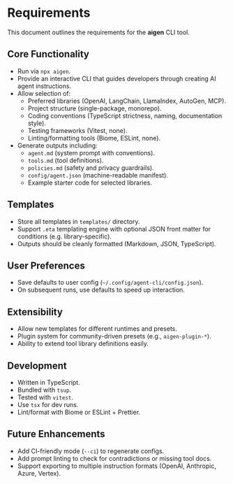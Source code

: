 # Requirements

This document outlines the requirements for the **aigen** CLI tool.

## Core Functionality

- Run via `npx aigen`.
- Provide an interactive CLI that guides developers through creating AI agent instructions.
- Allow selection of:
  - Preferred libraries (OpenAI, LangChain, LlamaIndex, AutoGen, MCP).
  - Project structure (single-package, monorepo).
  - Coding conventions (TypeScript strictness, naming, documentation style).
  - Testing frameworks (Vitest, none).
  - Linting/formatting tools (Biome, ESLint, none).
- Generate outputs including:
  - `agent.md` (system prompt with conventions).
  - `tools.md` (tool definitions).
  - `policies.md` (safety and privacy guardrails).
  - `config/agent.json` (machine-readable manifest).
  - Example starter code for selected libraries.

## Templates

- Store all templates in `templates/` directory.
- Support `.eta` templating engine with optional JSON front matter for conditions (e.g. library-specific).
- Outputs should be cleanly formatted (Markdown, JSON, TypeScript).

## User Preferences

- Save defaults to user config (`~/.config/agent-cli/config.json`).
- On subsequent runs, use defaults to speed up interaction.

## Extensibility

- Allow new templates for different runtimes and presets.
- Plugin system for community-driven presets (e.g., `aigen-plugin-*`).
- Ability to extend tool library definitions easily.

## Development

- Written in TypeScript.
- Bundled with `tsup`.
- Tested with `vitest`.
- Use `tsx` for dev runs.
- Lint/format with Biome or ESLint + Prettier.

## Future Enhancements

- Add CI-friendly mode (`--ci`) to regenerate configs.
- Add prompt linting to check for contradictions or missing tool docs.
- Support exporting to multiple instruction formats (OpenAI, Anthropic, Azure, Vertex).

